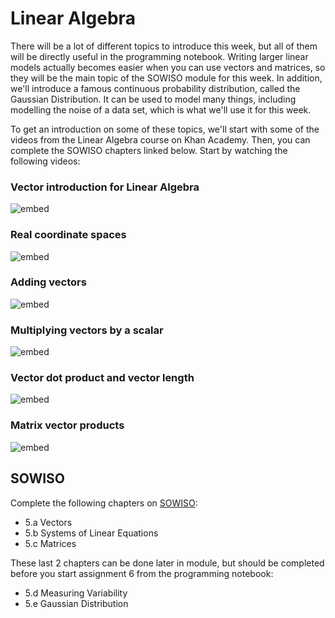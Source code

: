 
# Linear Algebra

There will be a lot of different topics to introduce this week, but all of them
will be directly useful in the programming notebook. Writing larger linear
models actually becomes easier when you can use vectors and matrices, so they
will be the main topic of the SOWISO module for this week. In addition, we'll
introduce a famous continuous probability distribution, called the Gaussian
Distribution. It can be used to model many things, including modelling the
noise of a data set, which is what we'll use it for this week.

To get an introduction on some of these topics, we'll start with some of the
videos from the Linear Algebra course on Khan Academy. Then, you can complete
the SOWISO chapters linked below. Start by watching the following videos:

### Vector introduction for Linear Algebra

![embed](https://www.youtube.com/embed/br7tS1t2SFE)

### Real coordinate spaces

![embed](https://www.youtube.com/embed/lCsjJbZHhHU)

### Adding vectors

![embed](https://www.youtube.com/embed/8QihetGj3pg)

### Multiplying vectors by a scalar

![embed](https://www.youtube.com/embed/ZN7YaSbY3-w)

### Vector dot product and vector length

![embed](https://www.youtube.com/embed/WNuIhXo39_k)

<!---
### Solving a system of linear equations (only first 5 minutes)

![embed](https://www.youtube.com/embed/L0CmbneYETs)
-->

### Matrix vector products

![embed](https://www.youtube.com/embed/7Mo4S2wyMg4)


## SOWISO

Complete the following chapters on [SOWISO](https://uva.sowiso.nl/):

* 5.a Vectors
* 5.b Systems of Linear Equations
* 5.c Matrices

These last 2 chapters can be done later in module, but should be completed before
you start assignment 6 from the programming notebook:

* 5.d Measuring Variability
* 5.e Gaussian Distribution

